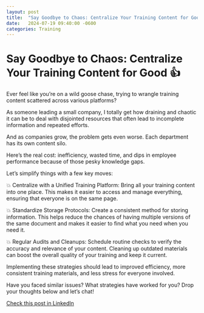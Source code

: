 ```yaml
---
layout: post
title:  "Say Goodbye to Chaos: Centralize Your Training Content for Good  👍"
date:   2024-07-19 09:40:00 -0600
categories: Training
---
```


# Say Goodbye to Chaos: Centralize Your Training Content for Good  👍

Ever feel like you’re on a wild goose chase, trying to wrangle training content scattered across various platforms? 

As someone leading a small company, I totally get how draining and chaotic it can be to deal with disjointed resources that often lead to incomplete information and repeated efforts. 

And as companies grow, the problem gets even worse. Each department has its own content silo.

Here’s the real cost: inefficiency, wasted time, and dips in employee performance because of those pesky knowledge gaps.

Let’s simplify things with a few key moves:

💥 Centralize with a Unified Training Platform: Bring all your training content into one place. This makes it easier to access and manage everything, ensuring that everyone is on the same page.

💥 Standardize Storage Protocols: Create a consistent method for storing information. This helps reduce the chances of having multiple versions of the same document and makes it easier to find what you need when you need it.

💥 Regular Audits and Cleanups: Schedule routine checks to verify the accuracy and relevance of your content. Cleaning up outdated materials can boost the overall quality of your training and keep it current.

Implementing these strategies should lead to improved efficiency, more consistent training materials, and less stress for everyone involved.

Have you faced similar issues? What strategies have worked for you? Drop your thoughts below and let’s chat!

[Check this post in LinkedIn](https://www.linkedin.com/posts/xmorera_humanresources-management-innovation-activity-7220059835151642624-wn5X?utm_source=share&utm_medium=member_desktop)